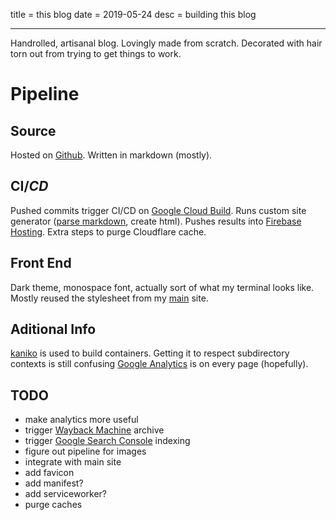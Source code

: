 title = this blog
date = 2019-05-24
desc = building this blog

---

Handrolled, artisanal blog.
Lovingly made from scratch.
Decorated with hair torn out from trying to get things to work.

# Pipeline

## Source

Hosted on [Github](https://github.com/seankhliao/com-seankhliao-blog).
Written in markdown (mostly).

## CI/_CD_

Pushed commits trigger CI/CD on [Google Cloud Build](https://cloud.google.com/cloud-build/).
Runs custom site generator ([parse markdown](https://github.com/russross/blackfriday), create html).
Pushes results into [Firebase Hosting](https://firebase.google.com/products/hosting/).
Extra steps to purge Cloudflare cache.

## Front End

Dark theme, monospace font, actually sort of what my terminal looks like.
Mostly reused the stylesheet from my [main](https://seankhliao.com) site.

## Aditional Info

[kaniko](https://github.com/GoogleContainerTools/kaniko) is used to build containers.
Getting it to respect subdirectory contexts is still confusing
[Google Analytics](https://analytics.google.com/analytics/web/) is on every page (hopefully).

## TODO

- make analytics more useful
- trigger [Wayback Machine](web.archive.org) archive
- trigger [Google Search Console](https://search.google.com/search-console/about) indexing
- figure out pipeline for images
- integrate with main site
- add favicon
- add manifest?
- add serviceworker?
- purge caches
